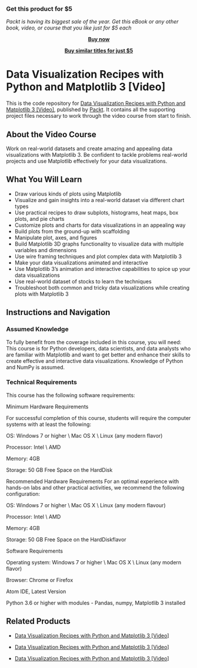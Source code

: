 
### Get this product for $5

<i>Packt is having its biggest sale of the year. Get this eBook or any other book, video, or course that you like just for $5 each</i>


<b><p align='center'>[Buy now](https://packt.link/9781789957792)</p></b>


<b><p align='center'>[Buy similar titles for just $5](https://subscription.packtpub.com/search)</p></b>



# Data Visualization Recipes with Python and Matplotlib 3 [Video]
This is the code repository for [Data Visualization Recipes with Python and Matplotlib 3 [Video]](https://www.packtpub.com/big-data-and-business-intelligence/data-visualization-recipes-python-and-matplotlib-3-video?utm_source=github&utm_medium=repository&utm_campaign=9781789957792), published by [Packt](https://www.packtpub.com/?utm_source=github). It contains all the supporting project files necessary to work through the video course from start to finish.
## About the Video Course
Work on real-world datasets and create amazing and appealing data visualizations with Matplotlib 3. Be confident to tackle problems real-world projects and use Matplotlib effectively for your data visualizations.

<H2>What You Will Learn</H2>
<DIV class=book-info-will-learn-text>
<UL>
<LI>Draw various kinds of plots using Matplotlib 
<LI>Visualize and gain insights into a real-world dataset via different chart types 
<LI>Use practical recipes to draw subplots, histograms, heat maps, box plots, and pie charts 
<LI>Customize plots and charts for data visualizations in an appealing way 
<LI>Build plots from the ground-up with scaffolding 
<LI>Manipulate plot, axes, and figures 
<LI>Build Matplotlib 3D graphs functionality to visualize data with multiple variables and dimensions 
<LI>Use wire framing techniques and plot complex data with Matplotlib 3 
<LI>Make your data visualizations animated and interactive 
<LI>Use Matplotlib 3’s animation and interactive capabilities to spice up your data visualizations 
<LI>Use real-world dataset of stocks to learn the techniques 
<LI>Troubleshoot both common and tricky data visualizations while creating plots with Matplotlib 3 </LI></UL></DIV>

## Instructions and Navigation
### Assumed Knowledge
To fully benefit from the coverage included in this course, you will need:<br/>
This course is for Python developers, data scientists, and data analysts who are familiar with Matplotlib and want to get better and enhance their skills to create effective and interactive data visualizations. Knowledge of Python and NumPy is assumed.	
### Technical Requirements
This course has the following software requirements:<br/>

Minimum Hardware Requirements

For successful completion of this course, students will require the computer systems with at least the following:

OS: Windows 7 or higher \  Mac OS X \ Linux (any modern flavor) 

Processor: Intel \ AMD

Memory:  4GB

Storage:  50 GB Free Space on the HardDisk

Recommended Hardware Requirements
For an optimal experience with hands-on labs and other practical activities, we recommend the following configuration:

OS: Windows 7 or higher \  Mac OS X \ Linux (any modern flavour) 

Processor: Intel \ AMD

Memory:  4GB

Storage:  50 GB Free Space on the HardDiskflavor

Software Requirements

Operating system: Windows 7 or higher \  Mac OS X \ Linux (any modern flavor) 

Browser: Chrome or Firefox

Atom IDE, Latest Version

Python 3.6 or higher with modules - Pandas, numpy, Matplotlib 3 installed

## Related Products
* [Data Visualization Recipes with Python and Matplotlib 3 [Video]](https://www.packtpub.com/big-data-and-business-intelligence/data-visualization-recipes-python-and-matplotlib-3-video?utm_source=github&utm_medium=repository&utm_campaign=9781789957792)

* [Data Visualization Recipes with Python and Matplotlib 3 [Video]](https://www.packtpub.com/big-data-and-business-intelligence/data-visualization-recipes-python-and-matplotlib-3-video?utm_source=github&utm_medium=repository&utm_campaign=9781789957792)

* [Data Visualization Recipes with Python and Matplotlib 3 [Video]](https://www.packtpub.com/big-data-and-business-intelligence/data-visualization-recipes-python-and-matplotlib-3-video?utm_source=github&utm_medium=repository&utm_campaign=9781789957792)

